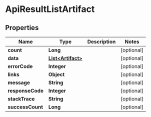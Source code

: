 
# ApiResultListArtifact

## Properties
Name | Type | Description | Notes
------------ | ------------- | ------------- | -------------
**count** | **Long** |  |  [optional]
**data** | [**List&lt;Artifact&gt;**](Artifact.md) |  |  [optional]
**errorCode** | **Integer** |  |  [optional]
**links** | **Object** |  |  [optional]
**message** | **String** |  |  [optional]
**responseCode** | **Integer** |  |  [optional]
**stackTrace** | **String** |  |  [optional]
**successCount** | **Long** |  |  [optional]



